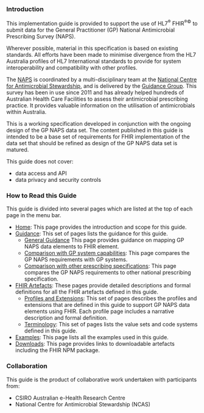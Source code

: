 ### Introduction
This implementation guide is provided to support the use of HL7<sup>&reg;</sup> FHIR<sup>&reg;&copy;</sup> to submit data for the General Practitioner (GP) National Antimicrobial Prescribing Survey (NAPS).

Wherever possible, material in this specification is based on existing standards. All efforts have been made to minimise divergence from the HL7 Australia profiles of HL7 International standards to provide for system interoperability and compatibility with other profiles.

The [NAPS](https://www.naps.org.au) is coordinated by a multi-disciplinary team at the [National Centre for Antimicrobial Stewardship](https://www.ncas-australia.org/), and is delivered by the [Guidance Group](https://www.ncas-australia.org/Guidance_Group). This survey has been in use since 2011 and has already helped hundreds of Australian Health Care Facilities to assess their antimicrobial prescribing practice. It provides valuable information on the utilisation of antimicrobials within Australia.

This is a working specification developed in conjunction with the ongoing design of the GP NAPS data set. The content published in this guide is intended to be a base set of requirements for FHIR implementation of the data set that should be refined as design of the GP NAPS data set is matured. 

This guide does not cover:
- data access and API
- data privacy and security controls


### How to Read this Guide

This guide is divided into several pages which are listed at the top of each page in the menu bar.

- [Home](index.html): This page provides the introduction and scope for this guide.
- [Guidance](guidance.html): This set of pages lists the guidance for this guide.
  - [General Guidance](general-guidance.html) This page provides guidance on mapping GP NAPS data elements to FHIR element.
  - [Comparison with GP system capabilities](comparison-gp-systems.html): This page compares the GP NAPS requirements with GP systems.
  - [Comparison with other prescribing specifications](comparison-specs.html): This page compares the GP NAPS requirements to other national prescribing specification.
- [FHIR Artefacts](artifacts.html): These pages provide detailed descriptions and formal definitions for all the FHIR artefacts defined in this guide.
  - [Profiles and Extensions](profiles-and-extensions.html): This set of pages describes the profiles and extensions that are defined in this guide to support GP NAPS data elements using FHIR. Each profile page includes a narrative description and formal definition. 
  - [Terminology](terminology.html): This set of pages lists the value sets and code systems defined in this guide.
- [Examples](examples.html): This page lists all the examples used in this guide.
- [Downloads](downloads.html): This page provides links to downloadable artefacts including the FHIR NPM package.


### Collaboration
This guide is the product of collaborative work undertaken with participants from:

* CSIRO Australian e-Health Research Centre 
* National Centre for Antimicrobial Stewardship (NCAS)

